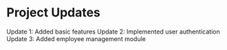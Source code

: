 # Project Updates
Update 1: Added basic features
Update 2: Implemented user authentication
Update 3: Added employee management module
